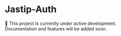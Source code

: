 # Jastip-Auth

🚧 This project is currently under active development.  
Documentation and features will be added soon.
